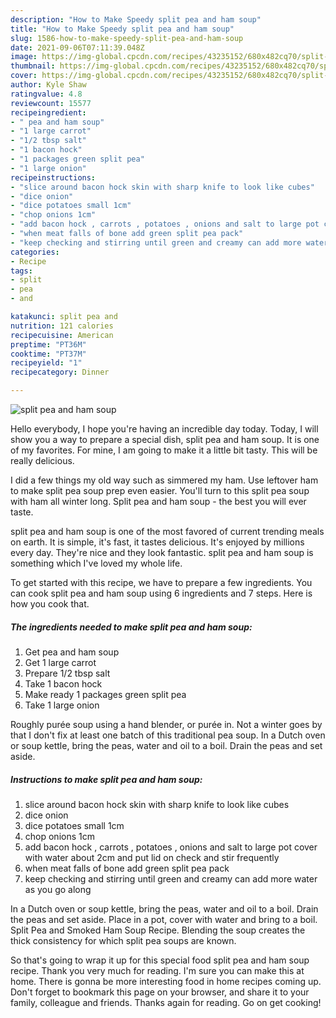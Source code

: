 ```yaml
---
description: "How to Make Speedy split pea and ham soup"
title: "How to Make Speedy split pea and ham soup"
slug: 1586-how-to-make-speedy-split-pea-and-ham-soup
date: 2021-09-06T07:11:39.048Z
image: https://img-global.cpcdn.com/recipes/43235152/680x482cq70/split-pea-and-ham-soup-recipe-main-photo.jpg
thumbnail: https://img-global.cpcdn.com/recipes/43235152/680x482cq70/split-pea-and-ham-soup-recipe-main-photo.jpg
cover: https://img-global.cpcdn.com/recipes/43235152/680x482cq70/split-pea-and-ham-soup-recipe-main-photo.jpg
author: Kyle Shaw
ratingvalue: 4.8
reviewcount: 15577
recipeingredient:
- " pea and ham soup"
- "1 large carrot"
- "1/2 tbsp salt"
- "1 bacon hock"
- "1 packages green split pea"
- "1 large onion"
recipeinstructions:
- "slice around bacon hock skin with sharp knife to look like cubes"
- "dice onion"
- "dice potatoes small 1cm"
- "chop onions 1cm"
- "add bacon hock , carrots , potatoes , onions and salt to large pot cover with water about 2cm and put lid on check and stir frequently"
- "when meat falls of bone add green split pea pack"
- "keep checking and stirring until green and creamy can add more water as you go along"
categories:
- Recipe
tags:
- split
- pea
- and

katakunci: split pea and 
nutrition: 121 calories
recipecuisine: American
preptime: "PT36M"
cooktime: "PT37M"
recipeyield: "1"
recipecategory: Dinner

---
```



![split pea and ham soup](https://img-global.cpcdn.com/recipes/43235152/680x482cq70/split-pea-and-ham-soup-recipe-main-photo.jpg)

Hello everybody, I hope you're having an incredible day today. Today, I will show you a way to prepare a special dish, split pea and ham soup. It is one of my favorites. For mine, I am going to make it a little bit tasty. This will be really delicious.

I did a few things my old way such as simmered my ham. Use leftover ham to make split pea soup prep even easier. You&#39;ll turn to this split pea soup with ham all winter long. Split pea and ham soup - the best you will ever taste.

split pea and ham soup is one of the most favored of current trending meals on earth. It is simple, it's fast, it tastes delicious. It's enjoyed by millions every day. They're nice and they look fantastic. split pea and ham soup is something which I've loved my whole life.


To get started with this recipe, we have to prepare a few ingredients. You can cook split pea and ham soup using 6 ingredients and 7 steps. Here is how you cook that.

<!--inarticleads1-->

##### The ingredients needed to make split pea and ham soup:

1. Get  pea and ham soup
1. Get 1 large carrot
1. Prepare 1/2 tbsp salt
1. Take 1 bacon hock
1. Make ready 1 packages green split pea
1. Take 1 large onion


Roughly purée soup using a hand blender, or purée in. Not a winter goes by that I don&#39;t fix at least one batch of this traditional pea soup. In a Dutch oven or soup kettle, bring the peas, water and oil to a boil. Drain the peas and set aside. 

<!--inarticleads2-->

##### Instructions to make split pea and ham soup:

1. slice around bacon hock skin with sharp knife to look like cubes
1. dice onion
1. dice potatoes small 1cm
1. chop onions 1cm
1. add bacon hock , carrots , potatoes , onions and salt to large pot cover with water about 2cm and put lid on check and stir frequently
1. when meat falls of bone add green split pea pack
1. keep checking and stirring until green and creamy can add more water as you go along


In a Dutch oven or soup kettle, bring the peas, water and oil to a boil. Drain the peas and set aside. Place in a pot, cover with water and bring to a boil. Split Pea and Smoked Ham Soup Recipe. Blending the soup creates the thick consistency for which split pea soups are known. 

So that's going to wrap it up for this special food split pea and ham soup recipe. Thank you very much for reading. I'm sure you can make this at home. There is gonna be more interesting food in home recipes coming up. Don't forget to bookmark this page on your browser, and share it to your family, colleague and friends. Thanks again for reading. Go on get cooking!
